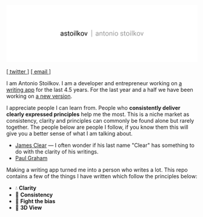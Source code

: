 ![Antonio Stoilkov](/assets/astoilkov.png)

[[ twitter ]](https://twitter.com/antoniostoilkov) [[ email ]](mailto:hello@astoilkov.com)

I am Antonio Stoilkov. I am a developer and entrepreneur working on [a writing app](https://caret.io/) for the last 4.5 years. For the last year and a half we have been working on [a new version](https://twitter.com/careteditor/status/1136198029357264896).

I appreciate people I can learn from. People who **consistently deliver clearly expressed principles** help me the most. This is a niche market as consistency, clarity and principles can commonly be found alone but rarely together. The people below are people I follow, if you know them this will give you a better sense of what I am talking about.
- [James Clear](https://jamesclear.com/) — I often wonder if his last name "Clear" has something to do with the clarity of his writings.
- [Paul Graham](http://www.paulgraham.com/articles.html)
<!-- - Aaron Swartz -->

Making a writing app turned me into a person who writes a lot. This repo contains a few of the things I have written which follow the principles below:
- 💧 **Clarity**
- 👯 **Consistency**
- 👊 **Fight the bias**
- 👀 **3D View**